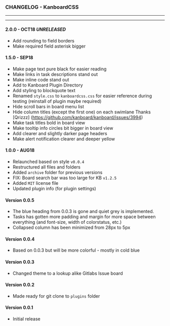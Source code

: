 ### CHANGELOG - KanboardCSS
------
------

#### 2.0.0 - OCT18 _UNRELEASED_

- Add rounding to field borders
- Make required field asterisk bigger

#### 1.5.0 - SEP18

- Make page text pure black for easier reading
- Make links in task descriptions stand out
- Make inline code stand out
- Add to Kanboard Plugin Directory
- Add styling to blockquote text
- Renamed `style.css` to `kanboardcss.css` for easier reference during testing (reinstall of plugin maybe required)
- Hide scroll bars in board menu list
- Hide column titles (except the first one) on each swimlane Thanks [Qrizzz] (https://github.com/kanboard/kanboard/issues/3994)
- Make task titles bold in board view
- Make tooltip info circles bit bigger in board view
- Add clearer and slightly darker page headers
- Make alert notification clearer and deeper yellow

#### 1.0.0 - AUG18

- Relaunched based on style `v0.0.4`
- Restructured all files and folders
- Added `archive` folder for previous versions
- FIX: Board search bar was too large for KB `v1.2.5`
- Added `MIT` license file
- Updated plugin info (for plugin settings)

#### Version 0.0.5

* The blue heading from 0.0.3 is gone and quiet grey is implemented.
* Tasks has gotten more padding and margin for more space between everything (and font-size, width of colorstatus, etc.)
* Collapsed column has been minimized from 28px to 5px

#### Version 0.0.4

* Based on 0.0.3 but will be more colorful - mostly in cold blue


#### Version 0.0.3

* Changed theme to a lookup alike Gitlabs Issue board


#### Version 0.0.2

* Made ready for git clone to `plugins` folder


#### Version 0.0.1

* Initial release

